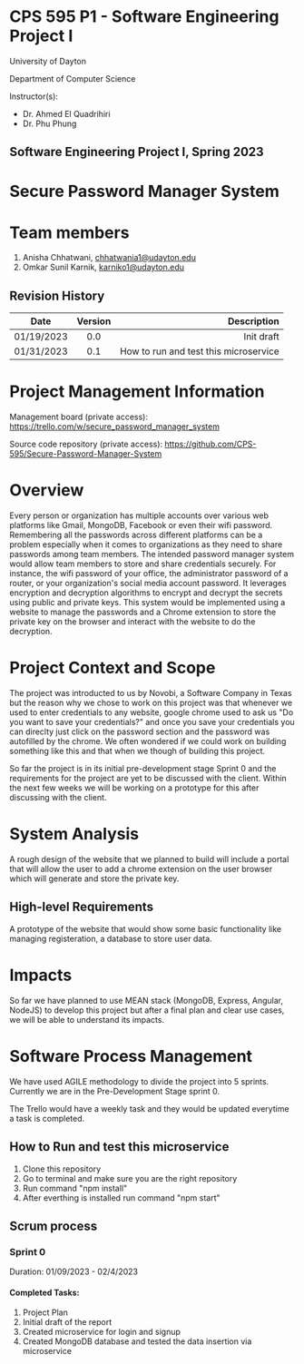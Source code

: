 # CPS 595 P1 - Software Engineering Project I


University of Dayton

Department of Computer Science

Instructor(s):

- Dr. Ahmed El Quadrihiri
- Dr. Phu Phung 

## Software Engineering Project I, Spring 2023

# Secure Password Manager System

# Team members

1.  Anisha Chhatwani, chhatwania1@udayton.edu
2.  Omkar Sunil Karnik, karniko1@udayton.edu


## Revision History

| Date       |   Version     |            Description                   |
|------------|:-------------:|-----------------------------------------:|
| 01/19/2023 |  0.0          |            Init draft                    |
| 01/31/2023 |  0.1          |  How to run and test this microservice   |


# Project Management Information

Management board (private access): <https://trello.com/w/secure_password_manager_system>

Source code repository (private access): <https://github.com/CPS-595/Secure-Password-Manager-System>




# Overview

Every person or organization has multiple accounts over various web platforms like Gmail, MongoDB, Facebook or even their wifi password. Remembering all the passwords across different platforms can be a problem especially when it comes to organizations as they need to share passwords among team members. The intended password manager system would allow team members to store and share credentials securely. For instance, the wifi password of your office, the administrator password of a router, or your organization's social media account password. It leverages encryption and decryption algorithms to encrypt and decrypt the secrets using public and private keys. This system would be implemented using a website to manage the passwords and a Chrome extension to store the private key on the browser and interact with the website to do the decryption.


# Project Context and Scope

The project was introducted to us by Novobi, a Software Company in Texas but the reason why we chose to work on this project was that whenever we used to enter credentials to any website, google chrome used to ask us "Do you want to save your credentials?" and once you save your credentials you can direclty just click on the password section and the password was autofilled by the chrome. We often wondered if we could work on building something like this and that when we though of building this project.

So far the project is in its initial pre-development stage Sprint 0 and the requirements for the project are yet to be discussed with the client. Within the next few weeks we will be working on a prototype for this after discussing with the client.



# System Analysis

A rough design of the website that we planned to build will include a portal that will allow the user to add a chrome extension on the user browser which will generate and store the private key.


## High-level Requirements

A prototype of the website that would show some basic functionality like managing registeration, a database to store user data.


# Impacts

So far we have planned to use MEAN stack (MongoDB, Express, Angular, NodeJS) to develop this project but after a final plan and clear use cases, we will be able to understand its impacts.


# Software Process Management


We have used AGILE methodology to divide the project into 5 sprints. Currently we are in the Pre-Development Stage sprint 0.

The Trello would have a weekly task and they would be updated everytime a task is completed. 

## How to Run and test this microservice

1. Clone this repository
2. Go to terminal and make sure you are the right repository
3. Run command "npm install"
4. After everthing is installed run command "npm start"


## Scrum process

### Sprint 0

Duration: 01/09/2023 - 02/4/2023

#### Completed Tasks:  

1. Project Plan
2. Initial draft of the report
3. Created microservice for login and signup
4. Created MongoDB database and tested the data insertion via microservice



